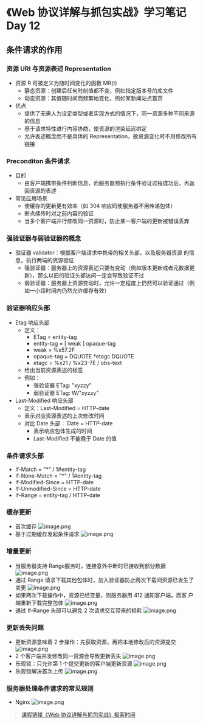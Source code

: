 # 《Web 协议详解与抓包实战》学习笔记 Day 12

## 条件请求的作用

### 资源 URI 与资源表述 Representation

* 资源 R 可被定义为随时间变化的函数 MR(t)
  - 静态资源：创建后任何时刻值都不变，例如指定版本号的库文件
  - 动态资源：其值随时间而频繁地变化，例如某新闻站点首页
* 优点
  - 提供了无需人为设定类型或者实现方式的情况下，同一资源多种不同来源的信息
  -  基于请求特性进行内容协商，使资源的渲染延迟绑定
  - 允许表述概念而不是具体的 Representation，故资源变化时不用修改所有链接

### Preconditon 条件请求

* 目的
  - 由客户端携带条件判断信息，而服务器预执行条件验证过程成功后，再返 回资源的表述
* 常见应用场景
  - 使缓存的更新更有效率（如 304 响应码使服务器不用传递包体）
  - 断点续传时对之前内容的验证
  - 当多个客户端并行修改同一资源时，防止某一客户端的更新被错误丢弃

### 强验证器与弱验证器的概念

* 验证器 validator：根据客户端请求中携带的相关头部，以及服务器资源 的信息，执行两端的资源验证
  - 强验证器：服务器上的资源表述只要有变动（例如版本更新或者元数据更 新），那么以旧的验证头部访问一定会导致验证不过
  - 弱验证器：服务器上资源变动时，允许一定程度上仍然可以验证通过（例 如一小段时间内仍然允许缓存有效）

### 验证器响应头部

* Etag 响应头部
  - 定义：
    - ETag = entity-tag
    - entity-tag = [ weak ] opaque-tag
    - weak = %x57.2F
    - opaque-tag = DQUOTE *etagc DQUOTE
    - etagc = %x21 / %x23-7E / obs-text
  - 给出当前资源表述的标签
  - 例如：
    - 强验证器 ETag: "xyzzy"
    - 弱验证器 ETag: W/"xyzzy"
* Last-Modified 响应头部
  - 定义：Last-Modified = HTTP-date
  - 表示对应资源表述的上次修改时间
  - 对比 Date 头部： Date = HTTP-date
    - 表示响应包体生成的时间
    - Last-Modified 不能晚于 Date 的值

### 条件请求头部

* If-Match = "*" / 1#entity-tag
* If-None-Match = "*" / 1#entity-tag
* If-Modified-Since = HTTP-date
* If-Unmodified-Since = HTTP-date
* If-Range = entity-tag / HTTP-date

### 缓存更新

* 首次缓存
![image.png](img/day12/01.png)
* 基于过期缓存发起条件请求
![image.png](img/day12/02.png)

### 增量更新

* 当服务器支持 Range服务时，连接意外中断时已接收到部分数据
![image.png](img/day12/03.png)
* 通过 Range 请求下载其他包体时，加入验证器防止两次下载间资源已发生了变更
![image.png](img/day12/04.png)
* 如果两次下载操作中，资源已经变量，则服务器用 412 通知客户端，而客 户端重新下载完整包体
![image.png](img/day12/05.png)
* 通过 If-Range 头部可以避免 2 次请求交互带来的损耗
![image.png](img/day12/06.png)

### 更新丢失问题

* 更新资源意味着 2 步操作：先获取资源，再把本地修改后的资源提交
![image.png](img/day12/07.png)
* 2 个客户端并发修改同一资源会导致更新丢失
![image.png](img/day12/08.png)
* 乐观锁：只允许第 1 个提交更新的客户端更新资源
![image.png](img/day12/09.png)
* 乐观锁解决首次上传
![image.png](img/day12/10.png)

### 服务器处理条件请求的常见规则

* Nginx
![image.png](img/day12/nginx.png)

> [课程链接《Web 协议详解与抓包实战》极客时间](http://gk.link/a/11UWp)
